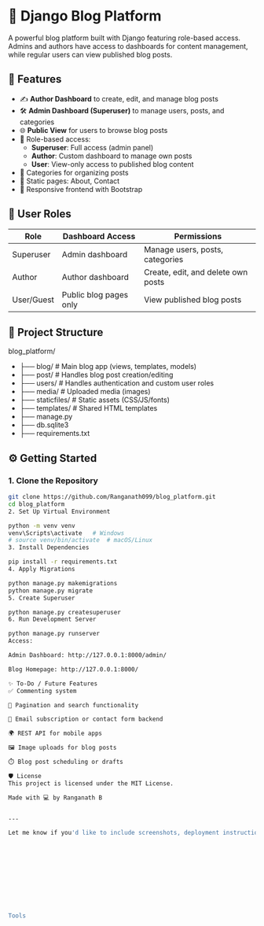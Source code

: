 # 📝 Django Blog Platform

A powerful blog platform built with Django featuring role-based access. Admins and authors have access to dashboards for content management, while regular users can view published blog posts.

## 🚀 Features

- ✍️ **Author Dashboard** to create, edit, and manage blog posts
- 🛠️ **Admin Dashboard (Superuser)** to manage users, posts, and categories
- 🌐 **Public View** for users to browse blog posts
- 🔐 Role-based access:
  - **Superuser**: Full access (admin panel)
  - **Author**: Custom dashboard to manage own posts
  - **User**: View-only access to published blog content
- 📂 Categories for organizing posts
- 📄 Static pages: About, Contact
- 📱 Responsive frontend with Bootstrap

## 👥 User Roles

| Role        | Dashboard Access      | Permissions                         |
|-------------|------------------------|--------------------------------------|
| Superuser   | Admin dashboard        | Manage users, posts, categories      |
| Author      | Author dashboard       | Create, edit, and delete own posts   |
| User/Guest  | Public blog pages only | View published blog posts            |

## 📁 Project Structure

blog_platform/
- ├── blog/ # Main blog app (views, templates, models)
- ├── post/ # Handles blog post creation/editing
- ├── users/ # Handles authentication and custom user roles
- ├── media/ # Uploaded media (images)
- ├── staticfiles/ # Static assets (CSS/JS/fonts)
- ├── templates/ # Shared HTML templates
- ├── manage.py
- ├── db.sqlite3
- ├── requirements.txt



## ⚙️ Getting Started

### 1. Clone the Repository
```bash
git clone https://github.com/Ranganath099/blog_platform.git
cd blog_platform
2. Set Up Virtual Environment

python -m venv venv
venv\Scripts\activate   # Windows
# source venv/bin/activate  # macOS/Linux
3. Install Dependencies

pip install -r requirements.txt
4. Apply Migrations

python manage.py makemigrations
python manage.py migrate
5. Create Superuser

python manage.py createsuperuser
6. Run Development Server

python manage.py runserver
Access:

Admin Dashboard: http://127.0.0.1:8000/admin/

Blog Homepage: http://127.0.0.1:8000/

✨ To-Do / Future Features
✅ Commenting system

🔄 Pagination and search functionality

📧 Email subscription or contact form backend

🌍 REST API for mobile apps

🖼️ Image uploads for blog posts

⏱️ Blog post scheduling or drafts

🛡 License
This project is licensed under the MIT License.

Made with 💻 by Ranganath B


---

Let me know if you'd like to include screenshots, deployment instructions (like Render, Heroku, or PythonAnywhere), or a `.env` guide.











Tools



